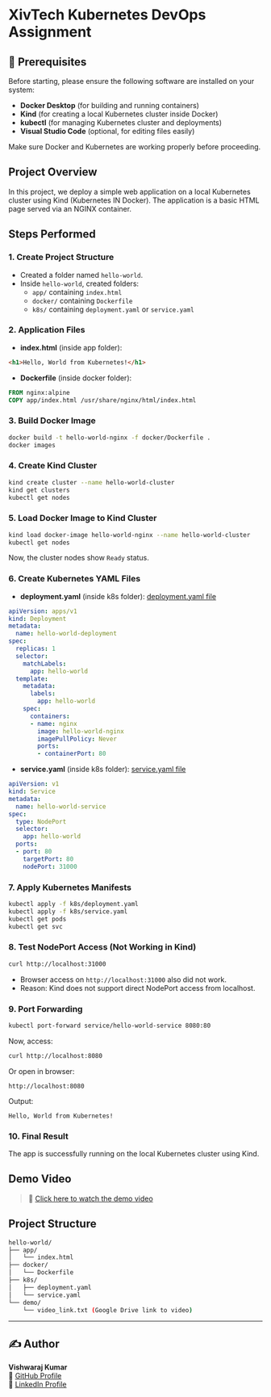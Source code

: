# XivTech Kubernetes DevOps Assignment

## 📌 Prerequisites

Before starting, please ensure the following software are installed on your system:

- **Docker Desktop** (for building and running containers)
- **Kind** (for creating a local Kubernetes cluster inside Docker)
- **kubectl** (for managing Kubernetes cluster and deployments)
- **Visual Studio Code** (optional, for editing files easily)

Make sure Docker and Kubernetes are working properly before proceeding.


## Project Overview
In this project, we deploy a simple web application on a local Kubernetes cluster using Kind (Kubernetes IN Docker). The application is a basic HTML page served via an NGINX container.

## Steps Performed

### 1. Create Project Structure
- Created a folder named `hello-world`.
- Inside `hello-world`, created folders:
  - `app/` containing `index.html`
  - `docker/` containing `Dockerfile`
  - `k8s/` containing `deployment.yaml` or `service.yaml`

### 2. Application Files
- **index.html** (inside app folder):
```html
<h1>Hello, World from Kubernetes!</h1>
```

- **Dockerfile** (inside docker folder):
```Dockerfile
FROM nginx:alpine
COPY app/index.html /usr/share/nginx/html/index.html
```

### 3. Build Docker Image
```bash
docker build -t hello-world-nginx -f docker/Dockerfile .
docker images
```

### 4. Create Kind Cluster
```bash
kind create cluster --name hello-world-cluster
kind get clusters
kubectl get nodes
```

### 5. Load Docker Image to Kind Cluster
```bash
kind load docker-image hello-world-nginx --name hello-world-cluster
kubectl get nodes
```
Now, the cluster nodes show `Ready` status.

### 6. Create Kubernetes YAML Files
- **deployment.yaml** (inside k8s folder): [deployment.yaml file](k8s/deployment.yaml)
```yaml
apiVersion: apps/v1
kind: Deployment
metadata:
  name: hello-world-deployment
spec:
  replicas: 1
  selector:
    matchLabels:
      app: hello-world
  template:
    metadata:
      labels:
        app: hello-world
    spec:
      containers:
      - name: nginx
        image: hello-world-nginx
        imagePullPolicy: Never
        ports:
        - containerPort: 80
```

- **service.yaml** (inside k8s folder): [service.yaml file](k8s/service.yaml)
```yaml
apiVersion: v1
kind: Service
metadata:
  name: hello-world-service
spec:
  type: NodePort
  selector:
    app: hello-world
  ports:
  - port: 80
    targetPort: 80
    nodePort: 31000
```

### 7. Apply Kubernetes Manifests
```bash
kubectl apply -f k8s/deployment.yaml
kubectl apply -f k8s/service.yaml
kubectl get pods
kubectl get svc
```

### 8. Test NodePort Access (Not Working in Kind)
```bash
curl http://localhost:31000
```
- Browser access on `http://localhost:31000` also did not work.
- Reason: Kind does not support direct NodePort access from localhost.

### 9. Port Forwarding
```bash
kubectl port-forward service/hello-world-service 8080:80
```
Now, access:
```bash
curl http://localhost:8080
```
Or open in browser:
```
http://localhost:8080
```
Output:
```
Hello, World from Kubernetes!
```

### 10. Final Result
The app is successfully running on the local Kubernetes cluster using Kind.

## Demo Video
> 🔗 [Click here to watch the demo video](https://drive.google.com/file/d/1vQH-65PybjjTA1tQlxL4kqTCOFaJA5ML/view?usp=drive_link)


## Project Structure
```bash
hello-world/
├── app/
│   └── index.html
├── docker/
│   └── Dockerfile
├── k8s/
│   ├── deployment.yaml
│   └── service.yaml
└── demo/
    └── video_link.txt (Google Drive link to video)
```
---
## ✍️ Author

**Vishwaraj Kumar**  
🔗 [GitHub Profile](https://github.com/vishwaraj-kumar)  
🔗 [LinkedIn Profile](https://www.linkedin.com/in/vishwaraj-kumar/)
